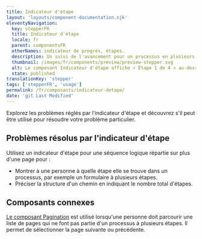 ```yaml
---
title: Indicateur d'étape
layout: 'layouts/component-documentation.njk'
eleventyNavigation:
  key: stepperFR
  title: Indicateur d'étape
  locale: fr
  parent: componentsFR
  otherNames: indicateur de progrès, étapes.
  description: Un suivi de l'avancement pour un processus en plusieurs étapes.
  thumbnail: /images/fr/components/preview/preview-stepper.svg
  alt: Le composant Indicateur d'étape affiche « Étape 1 de 4 » au-dessus d'un rectangle arrondi gris.
  state: published
translationKey: 'stepper'
tags: ['stepperFR', 'usage']
permalink: /fr/composants/indicateur-detape/
date: 'git Last Modified'
---
```


Explorez les problèmes réglés par l'indicateur d'étape et découvrez s'il peut être utilisé pour résoudre votre problème particulier.

## Problèmes résolus par l'indicateur d'étape

Utilisez un indicateur d'étape pour une séquence logique répartie sur plus d'une page pour :

- Montrer à une personne à quelle étape elle se trouve dans un processus, par exemple un formulaire à plusieurs étapes.
- Préciser la structure d'un chemin en indiquant le nombre total d'étapes.

<article class="bg-full-width bg-primary text-light pt-600 pb-300 my-600">
  <h2 class="mt-0 mb-300">Composants connexes</h2>

<a href="{{ links.pagination }}" class="link-light">Le composant Pagination</a> est utilisé lorsqu'une personne doit parcourir une liste de pages qui ne font pas partie d'un processus à plusieurs étapes. Il permet de sélectionner la page suivante ou précédente.

</article>
